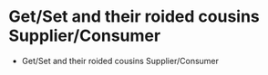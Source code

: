 # Get/Set and their roided cousins Supplier/Consumer   
   
- Get/Set and their roided cousins Supplier/Consumer   
